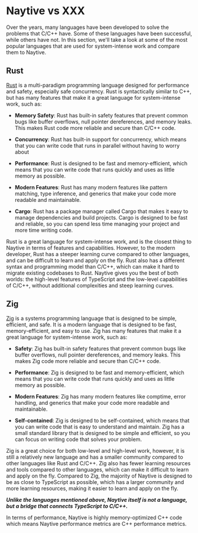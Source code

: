 # Naytive vs XXX

Over the years, many languages have been developed to solve the problems that C/C++ have. Some of these languages have been successful, while others have not. In this section, we'll take a look at some of the most popular languages that are used for system-intense work and compare them to Naytive.

## Rust

[Rust](https://www.rust-lang.org/) is a multi-paradigm programming language designed for performance and safety, especially safe concurrency. Rust is syntactically similar to C++, but has many features that make it a great language for system-intense work, such as:

- **Memory Safety**: Rust has built-in safety features that prevent common bugs like buffer overflows, null pointer dereferences, and memory leaks. This makes Rust code more reliable and secure than C/C++ code.

- **Concurrency**: Rust has built-in support for concurrency, which means that you can write code that runs in parallel without having to worry about

- **Performance**: Rust is designed to be fast and memory-efficient, which means that you can write code that runs quickly and uses as little memory as possible.

- **Modern Features**: Rust has many modern features like pattern matching, type inference, and generics that make your code more readable and maintainable.

- **Cargo**: Rust has a package manager called Cargo that makes it easy to manage dependencies and build projects. Cargo is designed to be fast and reliable, so you can spend less time managing your project and more time writing code.

Rust is a great language for system-intense work, and is the closest thing to Naytive in terms of features and capabilities. However, to the modern developer, Rust has a steeper learning curve compared to other languages, and can be difficult to learn and apply on the fly. Rust also has a different syntax and programming model than C/C++, which can make it hard to migrate existing codebases to Rust. Naytive gives you the best of both worlds: the high-level features of TypeScript and the low-level capabilities of C/C++, without additional complexities and steep learning curves.

## Zig

[Zig](https://ziglang.org/) is a systems programming language that is designed to be simple, efficient, and safe. It is a modern language that is designed to be fast, memory-efficient, and easy to use. Zig has many features that make it a great language for system-intense work, such as:

- **Safety**: Zig has built-in safety features that prevent common bugs like buffer overflows, null pointer dereferences, and memory leaks. This makes Zig code more reliable and secure than C/C++ code.

- **Performance**: Zig is designed to be fast and memory-efficient, which means that you can write code that runs quickly and uses as little memory as possible.

- **Modern Features**: Zig has many modern features like comptime, error handling, and generics that make your code more readable and maintainable.

- **Self-contained**: Zig is designed to be self-contained, which means that you can write code that is easy to understand and maintain. Zig has a small standard library that is designed to be simple and efficient, so you can focus on writing code that solves your problem.

Zig is a great choice for both low-level and high-level work, however, it is still a relatively new language and has a smaller community compared to other languages like Rust and C/C++. Zig also has fewer learning resources and tools compared to other languages, which can make it difficult to learn and apply on the fly. Compared to Zig, the majority of Naytive is designed to be as close to TypeScript as possible, which has a larger community and more learning resources, making it easier to learn and apply on the fly.

***Unlike the languages mentioned above, Naytive itself is not a language, but a bridge that connects TypeScript to C/C++.***

In terms of performance, Naytive is highly memory-optimized C++ code which means Naytive performance metrics are C++ performance metrics.
